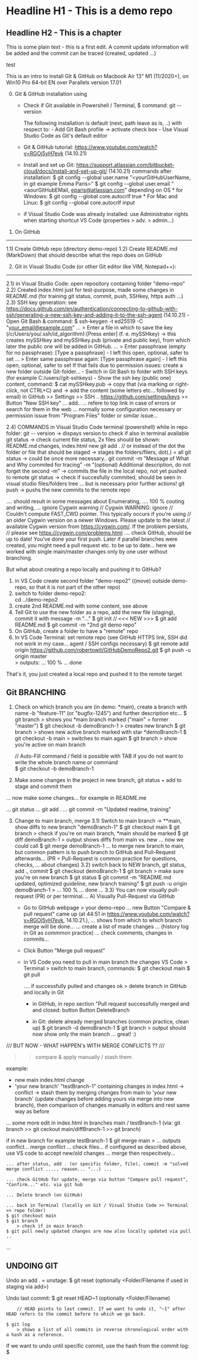 # Headline H1 - This is a demo repo
## Headline H2 - This is a chapter 
This is some plain text - this is a first edit. A commit update information will be added and the commit can be traced (created, updated ...) 

test

This is an intro to install Git & GitHub on Macbook Air 13" M1 (11/2020+), on Win10 Pro 64-bit EN over Parallels version 17.01

0) Git & GitHub installation using 
    - Check if Git available in Powershell / Terminal, 
        $ command: git --version

        The following installation is default (next, path leave as is, ..) with respect to:
            - Add Git Bash profile -> activate check box 
            - Use Visual Studio Code as Git's default editor

    - Git & GitHub tutorial: https://www.youtube.com/watch?v=RGOj5yH7evk (14.10.21)
    - Install and set up Git: https://support.atlassian.com/bitbucket-cloud/docs/install-and-set-up-git/ (14.10.21)
        commands after installation: 
            $ git config --global user.name "<yourGitHubUserName, in git example Emma Paris>"
            $ git config --global user.email "<aourGitHubEMail, eparis@atlassian.com"
            depending on OS
            * for Windows:          $ git config --global core.autocrlf true
            * For Mac and Linux:    $ git config --global core.autocrlf input
    - if Visual Studio Code was already installed: use Administrator rights when starting shortcut VS Code (properties > adv. > admin...)

1) On GitHub
-------------------
1.1) Create GitHub repo (directory demo-repo)
1.2) Create README.md (MarkDown) that should describe what the repo does on GitHub

2) Git in Visual Studio Code (or other Git editor like VIM, Notepad++):
------------------- 
2.1) in Visual Studio Code: open repository containing folder "demo-repo" 
2.2) Created index.html just for test-purpose, made some changes in README.md (for training git status, commit, push, SSHkey, https auth ...)
2.3) SSH key generation: see https://docs.github.com/en/authentication/connecting-to-github-with-ssh/generating-a-new-ssh-key-and-adding-it-to-the-ssh-agent (14.10.21)
    - Open Git Bash & command:
        $ ssh-keygen -t ed25519 -C "your_email@example.com"
            ... > Enter a file in which to save the key (/c/Users/you/.ssh/id_algorithm):[Press enter]  (f. e. mySSHkey)
                -> this creates mySSHkey and mySSHkey.pub (private and public key), from which later the public one will be added in GitHub.
            ... > Enter passphrase (empty for no passphrase): [Type a passphrase] - I left this open, optional, safer to set
            ... > Enter same passphrase again: [Type passphrase again] - I left this open, optional, safer to set
        If that fails due to permission issues: create a new folder outside Git-folder...
    - Switch in Git Bash to folder with SSH keys (for example C:/users/<yourname>/git-sshkeys)
    - Show the ssh key (public one) content, command:
        $ cat mySSHkey.pub
            -> copy that (via marking or right-click, not CTRL+C) and 
            -> add the content (some letters etc... followed by email)
               in GitHub >> Settings >> SSH ..  https://github.com/settings/keys >> Button "New SSH key" ... add..
    ... refere to top link in case of errors or search for them in the web ... normally some configuration necessary or permission issue from "Program Files" folder or similar issue...

2.4) COMMANDS in Visual Studio Code terminal (powershell) while in repo folder:
    git -- version
        -> dispays version to check if also in terminal available
    git status
        -> check current file status, 2x files should be shown: README.md changes, index.html new
    git add .       // or instead of the dot the folder or file that should be staged
        -> stages the folders/filers, dot(.) = all 
    git status 
        -> could be once more necessary..
    git commit -m "Message of What and Why commited for tracing" -m "(optional) Additional description, do not forget the second -m"
        -> commits the file in the local repo, not yet pushed to remote
    git status 
        -> check if succesfully commited, should be seen in visual studio files/folders tree
        ... but is necessary prior further actions!
    git push
        -> pushs the new commits to the remote repo

.... should result in some messages about Enumerating, 
.... 100 % couting and writing, 
...  ignore Cygwin warning
                                    // Cygwin WARNING:
                        ignore      // Couldn't compute FAST_CWD pointer.  This typically occurs if you're using
                                    // an older Cygwin version on a newer Windows.  Please update to the latest
                                    // available Cygwin version from https://cygwin.com/.  If the problem persists,
                                    // please see https://cygwin.com/problems.html
.... check GitHub, should be up to date! You've done your first push. Later if parallel branches were created, you might need a pull request etc. to be up to date... here we worked with single main/master changes only by one user without branching. 


But what about creating a repo locally and pushing it to GitHub?
1) in VS Code create second folder "demo-repo2" ((move) outside demo-repo, so that it is not part of the other repo)
2) switch to folder demo-repo2:     
    cd ../demo-repo2   
3) create 2nd README.md with some content, see above
4) Tell Git to use the new folder as a repo, add the new file (staging), commit it with message -m "..."
    $ git init              // <<< NEW >>>
    $ git add README.md
    $ git commit -m "2nd git demo repo"
5) On GitHub, create a folder to have a "remote" repo 
6) In VS Code Terminal: set remote repo (see GitHub HTTPS link, SSH did not work in my case... agent / SSH configs necessary)
    $ git remote add origin https://github.com/robertowit/GitHubDemoRepo2.git
    $ git push -u origin master     
        > outputs: ... 100 % ... done

That's it, you just created a local repo and pushed it to the remote target


Git BRANCHING 
----------------------------------------------------------

1) Check on which branch you are (in demo: *main), create a branch with name -b "feature-11" (or "bugfix-1245") and further description etc...
    $ git branch
        > shows you *main branch marked ("main" = former "master")
    $ git checkout -b demoBranch-1
        > creates new branch
    $ git branch
        > shows new active branch marked with star *demoBranch-1
    $ git checkout -b main
        > switches to main again
    $ git branch
        > show you're active on main branch

    // Auto-Fill command / field is possible with TAB if you do not want to write the whole branch name or command    
    $ git checkout -b demoBranch-1

2) Make some changes in the project in new branch, git status + add to stage and commit them

 ... now make some changes... for example in README.me

 ... git status
 ... git add .
 ... git commit -m "Updated readme, training"
 
3) Change to main branch, merge
3.1) Switch to main branch -> **main, show diffs to new branch "demoBranch-1"
    $ git checkout main
    $ git branch
        > check if you're on main branch, *main should be marked
    $ git diff demoBranch-1
        > output shows diffs from main vs. new
    ... now we could call    $ git merge demoBranch-1   ... to merge new branch to main, but common pattern is to push branch to GitHub and Pull-Request afterwards... 
    (PR = Pull-Request is common practice for questions, checks, ... about changes) 
3.2) switch back to NEW branch, git status, add ., commit
    $ git checkout demoBranch-1
    $ git branch
        > make sure you're on new branch
    $ git status
    $ git commit -m "README.md updated, optimized guideline, new branch training"
    $ git push -u origin demoBranch-1
        > ... 100 % ... done ... 
3.3) You can now visually pull-request (PR) or per terminal.... 
A) Visually Pull-Request via GitHub
    
    - Go to GitHub webpage > your demo-repo ... new Button "Compare & pull request" came up  (at 44:51 in https://www.youtube.com/watch?v=RGOj5yH7evk, 14.10.21.),
    ... shows from which to which branch merge will be done...
    ... create a list of made changes ... (history log in Git as commmon practice)
    ... check comments, changes in commits...
    
    - Click Button "Merge pull request"

    - in VS Code you need to pull in main branch the changes 
    VS Code > Terminal > switch to main branch, commands:
        $ git checkout main
        $ git pull

        .... if successfully pulled and changes ok > delete branch in GitHub and locally in Git

        - in GitHub, in repo section "Pull request successfully merged and and closed: button Button DeleteBranch

        - in Git: delete already merged branches (common practice, clean up)
            $ git branch -d demoBranch-1
            $ git branch
                > output should now show only the main branch ... great! :) 

/// BUT NOW - WHAT HAPPEN's WITH MERGE CONFLICTS ?? ///

>> compare & apply manually / stash them

example:
- new main index.html change
- 'your new branch' "testBranch-1" containing changes in index.html
-> conflict
-> stash them by merging changes from main to 'your new branch' (update changes before adding yours via merge into new branch), then comparison of changes manually in editors and rest same way as before  

... some more edit in index.html in branches main / testBranch-1 (via: git branch >> git ceckout main/diffBranch-1 >> git branch)

if in new branch for example testBranch-1 
    $ git merge main
    > ... outputs conflict... merge conflict ... check files... if configured as described above, use VS code to accept new/old changes ... merge then respecitvely... 

    ... after status, add . (or specific folder, file), commit -m "solved merge conflict ...., reason... "...) ...

    ... check GitHub for update, merge via button "Compare pull request", "Confirm..." etc. via git hub

    ... Delete branch (on GitHub)

    ... back in Terminal (locally on Git / Visual Studio Code >> Terminal >> repo folder)
    $ git checkout main
    $ git branch
        > check if in main branch 
    $ git pull newly updated changes are now also locally updated via pull
    ..
    
...



UNDOING GIT
------------------------------------------

Undo an add . = unstage:
    $ git reset (optionally <Folder/Filename   if used in staging via add>)


Undo last commit:
    $ git reset HEAD~1 (optionally <Folder/Filename)

        // HEAD points to last commit. If we want to undo it, "~1" after HEAD refers to the commit before to which we go back. 

    $ git log
        > shows a list of all commits in reverse chronological order with a hash as a reference. 

If we want to undo until specific commit, use the hash from the commit log:
    $ 
